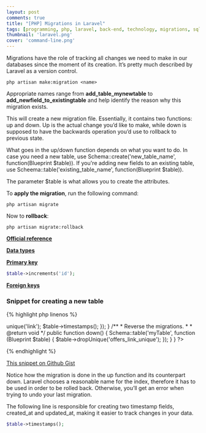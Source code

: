 ```yaml
---
layout: post
comments: true
title: "[PHP] Migrations in Laravel"
tags: [programming, php, laravel, back-end, technology, migrations, sql, databases]
thumbnail: 'laravel.png'
cover: 'command-line.png'
---
```


Migrations have the role of tracking all changes we need to make in our databases since the moment of its creation. It’s pretty much described by Laravel as a version control.

```
php artisan make:migration <name>
```

Appropriate names range from **add_table_mynewtable** to **add_newfield_to_existingtable** and help identify the reason why this migration exists.

This will create a new migration file. Essentially, it contains two functions: up and down. Up is the actual change you’d like to make, while down is supposed to have the backwards operation you’d use to rollback to previous state.

What goes in the up/down function depends on what you want to do. In case you need a new table, use Schema::create('new_table_name', function(Blueprint $table)). If you're adding new fields to an existing table, use Scheema::table('existing_table_name', function(Blueprint $table)).

The parameter $table is what allows you to create the attributes.

To **apply the migration**, run the following command:

```
php artisan migrate
```

Now to **rollback**:

```
php artisan migrate:rollback
```

**[Official reference](https://laravel.com/docs/5.5/migrations)**

**[Data types](https://laravel.com/docs/5.5/migrations#creating-columns)**

**[Primary key](https://laravel.com/docs/5.5/migrations#creating-indexes)**

```php
$table->increments('id');
```

**[Foreign keys](https://laravel.com/docs/5.5/migrations#foreign-key-constraints)**

### Snippet for creating a new table

{% highlight php linenos %}
<?php
use Illuminate\Database\Schema\Blueprint;
use Illuminate\Database\Migrations\Migration;
class AddConstraintMyTable extends Migration
{
    /**
     * Run the migrations.
     *
     * @return void
     */
    public function up()
    {
        Schema::create('myTable', function (Blueprint $table) {
           $table->unique('link');
           $table->timestamps();
        });
    }

    /**
     * Reverse the migrations.
     *
     * @return void
     */
    public function down()
    {
        Schema::table('myTable', function (Blueprint $table) {
            $table->dropUnique('offers_link_unique');
        });
    }
}
?>
{% endhighlight %}

[This snippet on Github Gist](https://gist.github.com/anazard/47b3af3f1fa3de6c5cbfbeffd16da990)

Notice how the migration is done in the up function and its counterpart down. Laravel chooses a reasonable name for the index, therefore it has to be used in order to be rolled back. Otherwise, you’ll get an error when trying to undo your last migration.

The following line is responsible for creating two timestamp fields, created_at and updated_at, making it easier to track changes in your data.

```php
$table->timestamps();
```